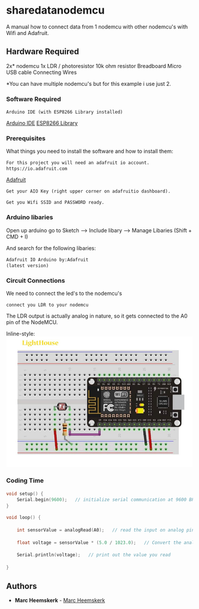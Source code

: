 # sharedatanodemcu

A manual how to connect data from 1 nodemcu with other nodemcu's with Wifi and Adafruit.



## Hardware Required

2x* nodemcu
1x LDR / photoresistor
10k ohm resistor
Breadboard
Micro USB cable
Connecting Wires

*You can have multiple nodemcu's but for this example i use just 2.



### Software Required

```
Arduino IDE (with ESP8266 Library installed)
```

[Arduino IDE](https://www.arduino.cc/en/main/software)
[ESP8266 Library](http://arduino.esp8266.com/stable/package_esp8266com_index.json)



### Prerequisites

What things you need to install the software and how to install them:
```
For this project you will need an adafruit io account.
https://io.adafruit.com
```

[Adafruit](https://io.adafruit.com)

```
Get your AIO Key (right upper corner on adafruitio dashboard).
```
```
Get you Wifi SSID and PASSWORD ready.
```


### Arduino libaries

Open up arduino go to Sketch --> Include libary --> Manage Libaries
(Shift + CMD + I)

And search for the following libaries:

```
Adafruit IO Arduino by:Adafruit
(latest version)
```


### Circuit Connections

We need to connect the led's to the nodemcu's


```
connect you LDR to your nodemcu
```
The LDR output is actually analog in nature, so it gets connected to the A0 pin of the NodeMCU.

Inline-style: 
![alt text](https://github.com/smuldesign/sharedatanodemcu/blob/master/images/wire.jpg "Logo Title Text 1")



### Coding Time

```C
void setup() {
	Serial.begin(9600);   // initialize serial communication at 9600 BPS
}
```
```C
void loop() {

	int sensorValue = analogRead(A0);   // read the input on analog pin 0

	float voltage = sensorValue * (5.0 / 1023.0);   // Convert the analog reading (which goes from 0 - 1023) to a voltage (0 - 5V)

	Serial.println(voltage);   // print out the value you read

}
```



## Authors

* **Marc Heemskerk** - [Marc Heemskerk](https://github.com/X-Track)
